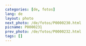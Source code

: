 ```yaml
---
categories: [de, fotos]
lang: de
layout: photo
next_photo: /de/fotos/P0000230.html
picname: P0000231
prev_photo: /de/fotos/P0000232.html
tags: []
---
```

